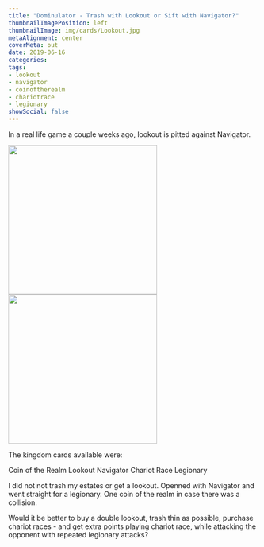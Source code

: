 ```yaml
---
title: "Dominulator - Trash with Lookout or Sift with Navigator?"
thumbnailImagePosition: left
thumbnailImage: img/cards/Lookout.jpg
metaAlignment: center
coverMeta: out
date: 2019-06-16
categories:
tags:
- lookout
- navigator
- coinoftherealm
- chariotrace
- legionary
showSocial: false
---
```

In a real life game a couple weeks ago, lookout is pitted against Navigator.
<!--more-->
<img src=/img/cards/Lookout.jpg height="300">
<img src=/img/cards/Navigator.jpg height="300">

The kingdom cards available were:

Coin of the Realm
Lookout
Navigator
Chariot Race
Legionary

I did not not trash my estates or get a lookout.  Openned with Navigator and went straight for a legionary.   One coin of the realm in case there was a collision.

Would it be better to buy a double lookout, trash thin as possible, purchase chariot races - and get extra points playing chariot race, while attacking the opponent
with repeated legionary attacks?